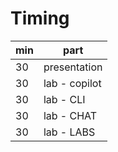 ﻿# Timing

| min | part |
|---|---|
| 30 | presentation |
| 30 | lab - copilot |
| 30 | lab - CLI |
| 30 | lab - CHAT |
| 30 | lab - LABS |
